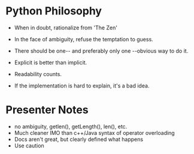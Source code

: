 # Python Philosophy

- When in doubt, rationalize from 'The Zen'
- In the face of ambiguity, refuse the temptation to guess.
- There should be one-- and preferably only one --obvious way to do it.
- Explicit is better than implicit.
- Readability counts.

- If the implementation is hard to explain, it's a bad idea.

# Presenter Notes

- no ambiguity, getlen(), getLength(), len(), etc.
- Much cleaner IMO than c++/Java syntax of operator overloading
- Docs aren't great, but clearly defined what happens
- Use caution
